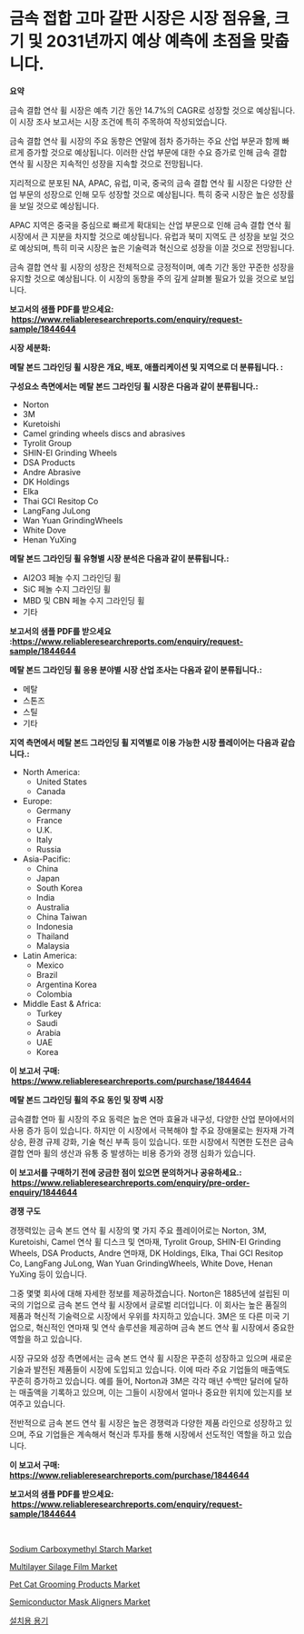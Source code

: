 <p><h1>금속 접합 고마 갈판 시장은 시장 점유율, 크기 및 2031년까지 예상 예측에 초점을 맞춥니다.</h1></p><p><strong>요약</strong></p>
<p><p>금속 결합 연삭 휠 시장은 예측 기간 동안 14.7%의 CAGR로 성장할 것으로 예상됩니다. 이 시장 조사 보고서는 시장 조건에 특히 주목하여 작성되었습니다. </p><p>금속 결합 연삭 휠 시장의 주요 동향은 연말에 점차 증가하는 주요 산업 부문과 함께 빠르게 증가할 것으로 예상됩니다. 이러한 산업 부문에 대한 수요 증가로 인해 금속 결합 연삭 휠 시장은 지속적인 성장을 지속할 것으로 전망됩니다. </p><p>지리적으로 분포된 NA, APAC, 유럽, 미국, 중국의 금속 결합 연삭 휠 시장은 다양한 산업 부문의 성장으로 인해 모두 성장할 것으로 예상됩니다. 특히 중국 시장은 높은 성장률을 보일 것으로 예상됩니다.</p><p>APAC 지역은 중국을 중심으로 빠르게 확대되는 산업 부문으로 인해 금속 결합 연삭 휠 시장에서 큰 지분을 차지할 것으로 예상됩니다. 유럽과 북미 지역도 큰 성장을 보일 것으로 예상되며, 특히 미국 시장은 높은 기술력과 혁신으로 성장을 이끌 것으로 전망됩니다.</p><p>금속 결합 연삭 휠 시장의 성장은 전체적으로 긍정적이며, 예측 기간 동안 꾸준한 성장을 유지할 것으로 예상됩니다. 이 시장의 동향을 주의 깊게 살펴볼 필요가 있을 것으로 보입니다.</p></p>
<p><strong>보고서의 샘플 PDF를 받으세요: &nbsp;<a href="https://www.reliableresearchreports.com/enquiry/request-sample/1844644">https://www.reliableresearchreports.com/enquiry/request-sample/1844644</a></strong></p>
<p><strong>시장 세분화:</strong></p>
<p><strong> 메탈 본드 그라인딩 휠 시장은 개요, 배포, 애플리케이션 및 지역으로 더 분류됩니다. :</strong></p>
<p><strong>구성요소 측면에서는 메탈 본드 그라인딩 휠 시장은 다음과 같이 분류됩니다.:</strong></p>
<p><ul><li>Norton</li><li>3M</li><li>Kuretoishi</li><li>Camel grinding wheels discs and abrasives</li><li>Tyrolit Group</li><li>SHIN-EI Grinding Wheels</li><li>DSA Products</li><li>Andre Abrasive</li><li>DK Holdings</li><li>Elka</li><li>Thai GCI Resitop Co</li><li>LangFang JuLong</li><li>Wan Yuan GrindingWheels</li><li>White Dove</li><li>Henan YuXing</li></ul></p>
<p><strong> 메탈 본드 그라인딩 휠 유형별 시장 분석은 다음과 같이 분류됩니다.:</strong></p>
<p><ul><li>Al2O3 페놀 수지 그라인딩 휠</li><li>SiC 페놀 수지 그라인딩 휠</li><li>MBD 및 CBN 페놀 수지 그라인딩 휠</li><li>기타</li></ul></p>
<p><strong>보고서의 샘플 PDF를 받으세요 :<a href="https://www.reliableresearchreports.com/enquiry/request-sample/1844644">https://www.reliableresearchreports.com/enquiry/request-sample/1844644</a></strong></p>
<p><strong> 메탈 본드 그라인딩 휠 응용 분야별 시장 산업 조사는 다음과 같이 분류됩니다.:</strong></p>
<p><ul><li>메탈</li><li>스톤즈</li><li>스틸</li><li>기타</li></ul></p>
<p><strong>지역 측면에서 메탈 본드 그라인딩 휠 지역별로 이용 가능한 시장 플레이어는 다음과 같습니다.:</strong></p>
<p><ul>
    <li>
        North America:
        <ul>
            <li>United States</li>
            <li>Canada</li>
        </ul>
    </li>
    <li>
        Europe:
        <ul>
            <li>Germany</li>
            <li>France</li>
            <li>U.K.</li>
            <li>Italy</li>
            <li>Russia</li>
        </ul>
    </li>
    <li>
        Asia-Pacific:
        <ul>
            <li>China</li>
            <li>Japan</li>
            <li>South Korea</li>
            <li>India</li>
            <li>Australia</li>
            <li>China Taiwan</li>
            <li>Indonesia</li>
            <li>Thailand</li>
            <li>Malaysia</li>
        </ul>
    </li>
    <li>
        Latin America:
        <ul>
            <li>Mexico</li>
            <li>Brazil</li>
            <li>Argentina Korea</li>
            <li>Colombia</li>
        </ul>
    </li>
    <li>
        Middle East & Africa:
        <ul>
            <li>Turkey</li>
            <li>Saudi</li>
            <li>Arabia</li>
            <li>UAE</li>
            <li>Korea</li>
        </ul>
    </li>
    </ul></p>
<p><strong>이 보고서 구매: &nbsp;<a href="https://www.reliableresearchreports.com/purchase/1844644">https://www.reliableresearchreports.com/purchase/1844644</a></strong></p>
<p><strong>메탈 본드 그라인딩 휠의 주요 동인 및 장벽 시장</strong></p>
<p><p>금속결합 연마 휠 시장의 주요 동력은 높은 연마 효율과 내구성, 다양한 산업 분야에서의 사용 증가 등이 있습니다. 하지만 이 시장에서 극복해야 할 주요 장애물로는 원자재 가격 상승, 환경 규제 강화, 기술 혁신 부족 등이 있습니다. 또한 시장에서 직면한 도전은 금속결합 연마 휠의 생산과 유통 중 발생하는 비용 증가와 경쟁 심화가 있습니다.</p></p>
<p><strong>이 보고서를 구매하기 전에 궁금한 점이 있으면 문의하거나 공유하세요.: &nbsp;<a href="https://www.reliableresearchreports.com/enquiry/pre-order-enquiry/1844644">https://www.reliableresearchreports.com/enquiry/pre-order-enquiry/1844644</a></strong></p>
<p><strong>경쟁 구도</strong></p>
<p><p>경쟁력있는 금속 본드 연삭 휠 시장의 몇 가지 주요 플레이어로는 Norton, 3M, Kuretoishi, Camel 연삭 휠 디스크 및 연마재, Tyrolit Group, SHIN-EI Grinding Wheels, DSA Products, Andre 연마재, DK Holdings, Elka, Thai GCI Resitop Co, LangFang JuLong, Wan Yuan GrindingWheels, White Dove, Henan YuXing 등이 있습니다.</p><p>그중 몇몇 회사에 대해 자세한 정보를 제공하겠습니다. Norton은 1885년에 설립된 미국의 기업으로 금속 본드 연삭 휠 시장에서 글로벌 리더입니다. 이 회사는 높은 품질의 제품과 혁신적 기술력으로 시장에서 우위를 차지하고 있습니다. 3M은 또 다른 미국 기업으로, 혁신적인 연마재 및 연삭 솔루션을 제공하며 금속 본드 연삭 휠 시장에서 중요한 역할을 하고 있습니다.</p><p>시장 규모와 성장 측면에서는 금속 본드 연삭 휠 시장은 꾸준히 성장하고 있으며 새로운 기술과 발전된 제품들이 시장에 도입되고 있습니다. 이에 따라 주요 기업들의 매출액도 꾸준히 증가하고 있습니다. 예를 들어, Norton과 3M은 각각 매년 수백만 달러에 달하는 매출액을 기록하고 있으며, 이는 그들이 시장에서 얼마나 중요한 위치에 있는지를 보여주고 있습니다.</p><p>전반적으로 금속 본드 연삭 휠 시장은 높은 경쟁력과 다양한 제품 라인으로 성장하고 있으며, 주요 기업들은 계속해서 혁신과 투자를 통해 시장에서 선도적인 역할을 하고 있습니다.</p></p>
<p><strong>이 보고서 구매: &nbsp; <a href="https://www.reliableresearchreports.com/purchase/1844644">https://www.reliableresearchreports.com/purchase/1844644</a></strong></p>
<p><strong>보고서의 샘플 PDF를 받으세요: &nbsp;<a href="https://www.reliableresearchreports.com/enquiry/request-sample/1844644">https://www.reliableresearchreports.com/enquiry/request-sample/1844644</a></strong><strong></strong></p>
<p>&nbsp;</p>
<p><p><a href="https://view.publitas.com/reportprime-1/sodium-carboxymethyl-starch-market-size-2024-2031-global-industrial-analysis-key-geographical-regions-market-share-top-key-players-product-types-and-forecast-research-report/">Sodium Carboxymethyl Starch Market</a></p><p><a href="https://issuu.com/reportprime-2/docs/multilayer-silage-film-market-size-2030.pptx">Multilayer Silage Film Market</a></p><p><a href="https://issuu.com/reportprime-2/docs/pet-cat-grooming-products-market-size-2030.pptx">Pet Cat Grooming Products Market</a></p><p><a href="https://github.com/Chiragrp22/Market-Research-Report-List-3/blob/main/semiconductor-mask-aligners-market.md">Semiconductor Mask Aligners Market</a></p><p><a href="https://github.com/bunxhcci35271755/Market-Research-Report-List-1/blob/main/8634828185888.md">설치용 용기</a></p></p>